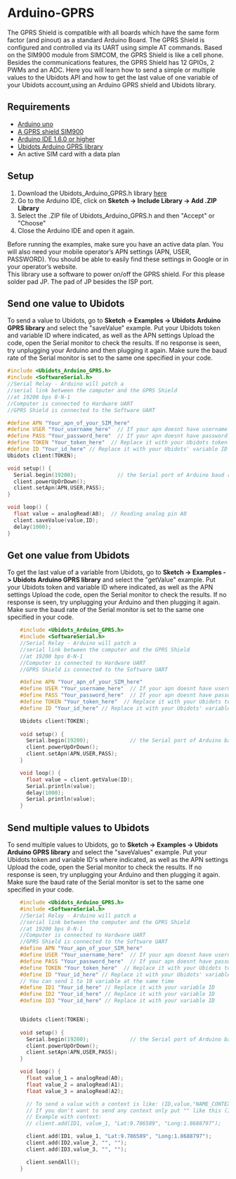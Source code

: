 # Arduino-GPRS

The GPRS Shield is compatible with all boards which have the same form factor (and pinout) as a standard Arduino Board. The GPRS Shield is configured and controlled via its UART using simple AT commands. Based on the SIM900 module from SIMCOM, the GPRS Shield is like a cell phone. Besides the communications features, the GPRS Shield has 12 GPIOs, 2 PWMs and an ADC.
Here you will learn how to send a simple or multiple values to the Ubidots API and how to get the last value of one variable of your Ubidots account,using an Arduino GPRS shield and Ubidots library.

## Requirements

* [Arduino uno](http://arduino.cc/en/Main/ArduinoBoardUno)
* [A GPRS shield SIM900](http://www.seeedstudio.com/depot/GPRS-Shield-V20-p-1379.html)
* [Arduino IDE 1.6.0 or higher](https://www.arduino.cc/en/Main/Software)
* [Ubidots Arduino GPRS library](https://github.com/ubidots/ubidots-arduino-gprs/archive/1.0.0.zip)
* An active SIM card with a data plan 

## Setup

1. Download the Ubidots_Arduino_GPRS.h library [here](https://github.com/ubidots/ubidots-arduino-gprs/archive/1.0.0.zip)
2. Go to the Arduino IDE, click on **Sketch -> Include Library -> Add .ZIP Library**
3. Select the .ZIP file of Ubidots_Arduino_GPRS.h and then "Accept" or "Choose"
4. Close the Arduino IDE and open it again.

<aside class="alert">
Before running the examples, make sure you have an active data plan. You will also need your mobile operator’s APN settings (APN, USER, PASSWORD). You should be able to easily find these settings in Google or in your operator’s website.
</aside>

<aside class="warning">
This library use a software to power on/off the GPRS shield. For this please solder pad JP. The pad of JP besides the ISP port.
</aside>

## Send one value to Ubidots

To send a value to Ubidots, go to **Sketch -> Examples -> Ubidots Arduino GPRS library** and select the "saveValue" example. 
Put your Ubidots token and variable ID where indicated,  as well as the APN settings
Upload the code, open the Serial monitor to check the results. If no response is seen, try unplugging your Arduino and then plugging it again. Make sure the baud rate of the Serial monitor is set to the same one specified in your code.

```c++
#include <Ubidots_Arduino_GPRS.h>
#include <SoftwareSerial.h> 
//Serial Relay - Arduino will patch a 
//serial link between the computer and the GPRS Shield
//at 19200 bps 8-N-1
//Computer is connected to Hardware UART
//GPRS Shield is connected to the Software UART 

#define APN "Your_apn_of_your_SIM_here" 
#define USER "Your_username_here"  // If your apn doesnt have username just put ""
#define PASS "Your_password_here"  // If your apn doesnt have password just put ""
#define TOKEN "Your_token_here"  // Replace it with your Ubidots token
#define ID "Your_id_here" // Replace it with your Ubidots' variable ID
Ubidots client(TOKEN);

void setup() {
  Serial.begin(19200);             // the Serial port of Arduino baud rate.  
  client.powerUpOrDown();
  client.setApn(APN,USER,PASS);
}

void loop() {
  float value = analogRead(A0);  // Reading analog pin A0
  client.saveValue(value,ID);  
  delay(1000);
}
```


## Get one value from Ubidots

To get the last value of a variable from Ubidots, go to **Sketch -> Examples -> Ubidots Arduino GPRS library** and select the "getValue" example. 
Put your Ubidots token and variable ID where indicated,  as well as the APN settings
Upload the code, open the Serial monitor to check the results. If no response is seen, try unplugging your Arduino and then plugging it again. Make sure the baud rate of the Serial monitor is set to the same one specified in your code.

```c++
	#include <Ubidots_Arduino_GPRS.h>
	#include <SoftwareSerial.h> 
	//Serial Relay - Arduino will patch a 
	//serial link between the computer and the GPRS Shield
	//at 19200 bps 8-N-1
	//Computer is connected to Hardware UART
	//GPRS Shield is connected to the Software UART 

	#define APN "Your_apn_of_your_SIM_here" 
	#define USER "Your_username_here"  // If your apn doesnt have username just put ""
	#define PASS "Your_password_here"  // If your apn doesnt have password just put ""
	#define TOKEN "Your_token_here"  // Replace it with your Ubidots token
	#define ID "Your_id_here" // Replace it with your Ubidots' variable ID

	Ubidots client(TOKEN);  
	  
	void setup() {
	  Serial.begin(19200);             // the Serial port of Arduino baud rate.  
	  client.powerUpOrDown();
	  client.setApn(APN,USER,PASS);
	}

	void loop() {
	  float value = client.getValue(ID);
	  Serial.println(value);
	  delay(1000);
	  Serial.println(value);
	}

```

## Send multiple values to Ubidots 

To send multiple values to Ubidots, go to **Sketch -> Examples -> Ubidots Arduino GPRS library** and select the "saveValues" example. 
Put your Ubidots token and variable ID's where indicated,  as well as the APN settings
Upload the code, open the Serial monitor to check the results. If no response is seen, try unplugging your Arduino and then plugging it again. Make sure the baud rate of the Serial monitor is set to the same one specified in your code.

```c++
	#include <Ubidots_Arduino_GPRS.h>
	#include <SoftwareSerial.h> 
	//Serial Relay - Arduino will patch a 
	//serial link between the computer and the GPRS Shield
	//at 19200 bps 8-N-1
	//Computer is connected to Hardware UART
	//GPRS Shield is connected to the Software UART 
	#define APN "Your_apn_of_your_SIM_here" 
	#define USER "Your_username_here"  // If your apn doesnt have username just put ""
	#define PASS "Your_password_here"  // If your apn doesnt have password just put ""
	#define TOKEN "Your_token_here"  // Replace it with your Ubidots token
	#define ID "Your_id_here" // Replace it with your Ubidots' variable ID
	// You can send 1 to 10 variable at the same time
	#define ID1 "Your_id_here" // Replace it with your variable ID
	#define ID2 "Your_id_here" // Replace it with your variable ID
	#define ID3 "Your_id_here" // Replace it with your variable ID


	Ubidots client(TOKEN);  
	  
	void setup() {
	  Serial.begin(19200);             // the Serial port of Arduino baud rate.  
	  client.powerUpOrDown();
	  client.setApn(APN,USER,PASS);
	}

	void loop() {
	  float value_1 = analogRead(A0);
	  float value_2 = analogRead(A1);
	  float value_3 = analogRead(A2);

	  // To send a value with a context is like: (ID,value,"NAME_CONTEXT:VALUE_CONTEXT","")
	  // If you don't want to send any context only put "" like this (ID,value,"","")
	  // Example with context:
	  // client.add(ID1, value_1, "Lat:9.786589", "Long:1.8688797");

	  client.add(ID1, value_1, "Lat:9.786589", "Long:1.8688797");
	  client.add(ID2,value_2, "", "");
	  client.add(ID3,value_3, "", "");

	  client.sendAll();
	}
```
